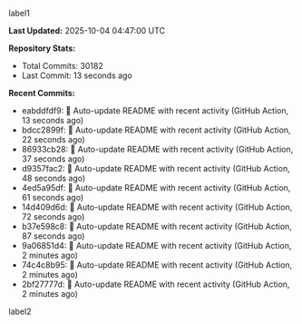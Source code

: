 
label1 
<!-- ACTIVITY_START -->
**Last Updated:** 2025-10-04 04:47:00 UTC

**Repository Stats:**
- Total Commits: 30182
- Last Commit: 13 seconds ago

**Recent Commits:**
- eabddfdf9: 🤖 Auto-update README with recent activity (GitHub Action, 13 seconds ago)
- bdcc2899f: 🤖 Auto-update README with recent activity (GitHub Action, 22 seconds ago)
- 86933cb28: 🤖 Auto-update README with recent activity (GitHub Action, 37 seconds ago)
- d9357fac2: 🤖 Auto-update README with recent activity (GitHub Action, 48 seconds ago)
- 4ed5a95df: 🤖 Auto-update README with recent activity (GitHub Action, 61 seconds ago)
- 14d409d6d: 🤖 Auto-update README with recent activity (GitHub Action, 72 seconds ago)
- b37e598c8: 🤖 Auto-update README with recent activity (GitHub Action, 87 seconds ago)
- 9a06851d4: 🤖 Auto-update README with recent activity (GitHub Action, 2 minutes ago)
- 74c4c8b95: 🤖 Auto-update README with recent activity (GitHub Action, 2 minutes ago)
- 2bf27777d: 🤖 Auto-update README with recent activity (GitHub Action, 2 minutes ago)
<!-- ACTIVITY_END -->

label2
